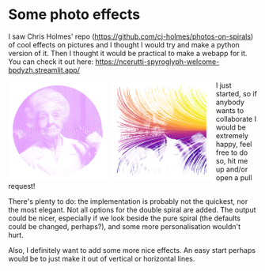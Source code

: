 # Some photo effects

I saw Chris Holmes' repo (https://github.com/cj-holmes/photos-on-spirals) of cool effects on pictures and I thought I would try and make a python version of it.
Then I thought it would be practical to make a webapp for it. You can check it out here: https://ncerutti-spyroglyph-welcome-bpdyzh.streamlit.app/


<p align="middle">
<img src="https://github.com/ncerutti/spyroglyph/blob/main/images/ritalm.png"
     alt="Rita Levi Montalcini portrait"
     width="200"
     height="200"
     style="float: left; margin-right: 10px;" /> <img src="https://github.com/ncerutti/spyroglyph/blob/main/images/example_flow.png"
     alt="Rita Levi Montalcini portrait"
     width="200"
     height="200"
     style="float: left; margin-right: 10px;" />
     
</p>


I just started, so if anybody wants to collaborate I would be extremely happy, feel free to do so, hit me up and/or open a pull request!

There's plenty to do: the implementation is probably not the quickest, nor the most elegant. Not all options for the double spiral are added. The output could be nicer, especially if we look beside the pure spiral (the defaults could be changed, perhaps?), and some more personalisation wouldn't hurt.

Also, I definitely want to add some more nice effects. An easy start perhaps would be to just make it out of vertical or horizontal lines.
